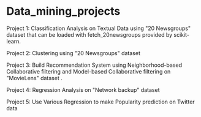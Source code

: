 # Data_mining_projects
Project 1: Classification Analysis on Textual Data using "20 Newsgroups" dataset that can be loaded with fetch_20newsgroups provided by scikit-learn.

Project 2: Clustering using "20 Newsgroups" dataset

Project 3: Build Recommendation System using Neighborhood-based Collaborative filtering and Model-based Collaborative filtering on "MovieLens" dataset .

Project 4: Regression Analysis on "Network backup" dataset

Project 5: Use Various Regression to make Popularity prediction on Twitter data
